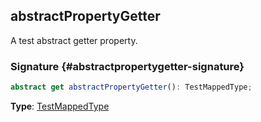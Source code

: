 ## abstractPropertyGetter

A test abstract getter property.

### Signature {#abstractpropertygetter-signature}

```typescript
abstract get abstractPropertyGetter(): TestMappedType;
```

**Type**: [TestMappedType](docs/test-suite-a/testmappedtype-typealias)
